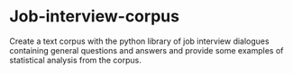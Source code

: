 # Job-interview-corpus
Create a text corpus with the python library of job interview dialogues containing general questions and answers and provide some examples of statistical analysis from the corpus.

